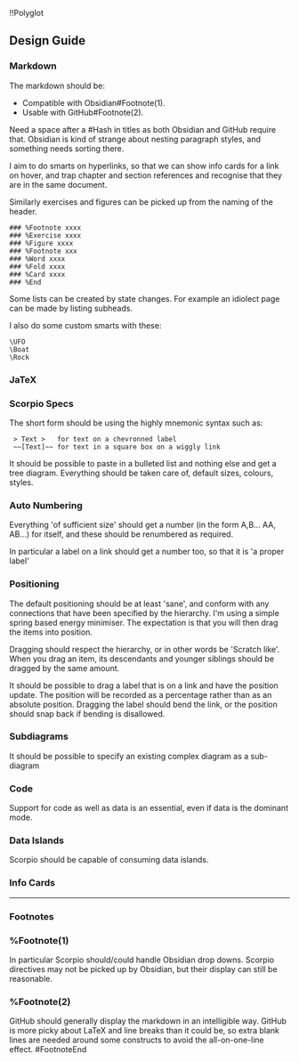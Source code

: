 !!Polyglot
## Design Guide

### Markdown
The markdown should be:
* Compatible with Obsidian#Footnote(1).
* Usable with GitHub#Footnote(2). 

Need a space after a #Hash in titles as both Obsidian and GitHub require that. Obsidian is kind of strange about nesting paragraph styles, and something needs sorting there.

I aim to do smarts on hyperlinks, so that we can show info cards for a link on hover, and trap chapter and section references and recognise that they are in the same document.

Similarly exercises and figures can be picked up from the naming of the header.

```Raw
### %Footnote xxxx
### %Exercise xxxx
### %Figure xxxx
### %Footnote xxx
### %Word xxxx
### %Fold xxxx
### %Card xxxx
### %End
```

Some lists can be created by state changes. For example an idiolect page can be made by listing subheads.

I also do some custom smarts with these:
```Raw
\UFO
\Boat
\Rock
```

### JaTeX

### Scorpio Specs
The short form should be using the highly mnemonic syntax such as:

```raw
 > Text >   for text on a chevronned label
 ~~[Text]~~ for text in a square box on a wiggly link
```

It should be possible to paste in a bulleted list and nothing else and get a tree diagram. Everything should be taken care of, default sizes, colours, styles.

### Auto Numbering

Everything 'of sufficient size' should get a number (in the form A,B... AA, AB...) for itself, and these should be renumbered as required.

In particular a label on a link should get a number too, so that it is 'a proper label'

### Positioning

The default positioning should be at least 'sane', and conform with any connections that have been specified by the hierarchy. I'm using a simple spring based energy minimiser. The expectation is that you will then drag the items into position.

Dragging should respect the hierarchy, or in other words be 'Scratch like'. When you drag an item, its descendants and younger siblings should be dragged by the same amount.

It should be possible to drag a label that is on a link and have the position update. The position will be recorded as a percentage rather than as an absolute position. Dragging the label should bend the link, or the position should snap back if bending is disallowed.

### Subdiagrams

It should be possible to specify an existing complex diagram as a sub-diagram

### Code

Support for code as well as data is an essential, even if data is the dominant mode.

### Data Islands

Scorpio should be capable of consuming data islands.

### Info Cards

----
### Footnotes

### %Footnote(1)
In particular Scorpio should/could handle Obsidian drop downs. Scorpio directives may not be picked up by Obsidian, but their display can still be reasonable.

### %Footnote(2)
GitHub should generally display the markdown in an intelligible way. GitHub is more picky about LaTeX and line breaks than it could be, so extra blank lines are needed around some constructs to avoid the all-on-one-line effect.
#FootnoteEnd